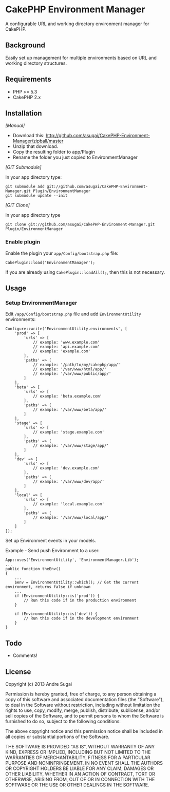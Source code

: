 # CakePHP Environment Manager

A configurable URL and working directory environment manager for CakePHP.

## Background

Easily set up management for multiple environments based on URL and working directory structures.

## Requirements

* PHP >= 5.3
* CakePHP 2.x

## Installation

_[Manual]_

* Download this: http://github.com/asugai/CakePHP-Environment-Manager/zipball/master
* Unzip that download.
* Copy the resulting folder to app/Plugin
* Rename the folder you just copied to EnvironmentManager

_[GIT Submodule]_

In your app directory type:

	git submodule add git://github.com/asugai/CakePHP-Environment-Manager.git Plugin/EnvironmentManager
	git submodule update --init

_[GIT Clone]_

In your app directory type

	git clone git://github.com/asugai/CakePHP-Environment-Manager.git Plugin/EnvironmentManager

### Enable plugin

Enable the plugin your `app/Config/bootstrap.php` file:

	CakePlugin::load('EnvironmentManager');

If you are already using `CakePlugin::loadAll();`, then this is not necessary.

## Usage

### Setup EnvironmentManager

Edit `/app/Config/bootstrap.php` file and add `EnvironmentUtility` environments:

    Configure::write('EnvironmentUtility.environments', [
    	'prod' => [
    		'urls' => [
    			// example: 'www.example.com'
                // example: 'api.example.com'
                // example: 'example.com'
    		],
    		'paths' => [
                // example: '/path/to/my/cakephp/app/'
    		    // example: '/var/www/html/app/'
                // example: '/var/www/public/app/'
    		]
        ],
    	'beta' => [
    		'urls' => [
    		    // example: 'beta.example.com'
    		],
    		'paths' => [
    		    // example: '/var/www/beta/app/'
    		]
    	],
    	'stage' => [
    		'urls' => [
    		    // example: 'stage.example.com'
    		],
    		'paths' => [
    		    // example: '/var/www/stage/app/'
    		]
    	],
    	'dev' => [
    		'urls' => [
    		    // example: 'dev.example.com'
    		],
    		'paths' => [
    		    // example: '/var/www/dev/app/'
    		]
    	],
    	'local' => [
    		'urls' => [
    			// example: 'local.example.com'
    		],
    		'paths' => [
    		    // example: '/var/www/local/app/'
    		]
        ]
	]);

Set up Environment events in your models.

Example - Send push Environment to a user:

    App::uses('EnvironmentUtility', 'EnvironmentManager.Lib');
    ...
    public function theEnv()
    {
        ... 
        $env = EnvironmentUtility::which(); // Get the current environment, returns false if unknown
        ...
        if (EnvironmentUtility::is('prod')) {
            // Run this code if in the production environment
        }
        
        if (EnvironmentUtility::is('dev')) {
            // Run this code if in the development environment
        }
    }

## Todo

* Comments!

## License

Copyright (c) 2013 Andre Sugai

Permission is hereby granted, free of charge, to any person obtaining a copy of this software and associated documentation files (the "Software"), to deal in the Software without restriction, including without limitation the rights to use, copy, modify, merge, publish, distribute, sublicense, and/or sell copies of the Software, and to permit persons to whom the Software is furnished to do so, subject to the following conditions:

The above copyright notice and this permission notice shall be included in all copies or substantial portions of the Software.

THE SOFTWARE IS PROVIDED "AS IS", WITHOUT WARRANTY OF ANY KIND, EXPRESS OR IMPLIED, INCLUDING BUT NOT LIMITED TO THE WARRANTIES OF MERCHANTABILITY, FITNESS FOR A PARTICULAR PURPOSE AND NONINFRINGEMENT. IN NO EVENT SHALL THE AUTHORS OR COPYRIGHT HOLDERS BE LIABLE FOR ANY CLAIM, DAMAGES OR OTHER LIABILITY, WHETHER IN AN ACTION OF CONTRACT, TORT OR OTHERWISE, ARISING FROM, OUT OF OR IN CONNECTION WITH THE SOFTWARE OR THE USE OR OTHER DEALINGS IN THE SOFTWARE.